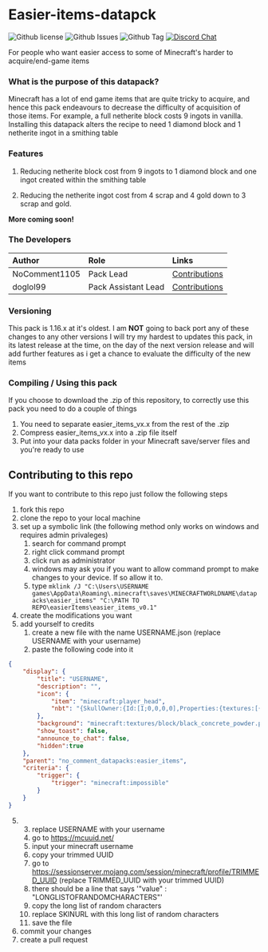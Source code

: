 # Easier-items-datapck
![Github license](https://img.shields.io/github/license/NoComment1105/Easier-items-datapck.svg)
![Github Issues](https://img.shields.io/github/issues/NoComment1105/Easier-items-datapck.svg)
![Github Tag](https://img.shields.io/github/tag/NoComment1105/Easier-items-datapck.svg)
[![Discord Chat](https://img.shields.io/badge/Chat%20on-discord-7289DA)](https://discord.gg/28N2Eeq2tT)

For people who want easier access to some of Minecraft's harder to acquire/end-game items

### What is the purpose of this datapack?
Minecraft has a lot of end game items that are quite tricky to acquire, and hence this pack endeavours to decrease the difficulty of acquisition of those items. For example, a full netherite block costs 9 ingots in vanilla. Installing this datapack alters the recipe to need 1 diamond block and 1 netherite ingot in a smithing table

### Features
1. Reducing netherite block cost from 9 ingots to 1 diamond block and one ingot created within the smithing table

1. Reducing the netherite ingot cost from 4 scrap and 4 gold down to 3 scrap and gold.

**More coming soon!**

### The Developers

| Author   | Role   | Links   |
|:---------|:-------|:--------|
| NoComment1105 | Pack Lead | [Contributions](https://github.com/NoComment1105/Easier-items-datapck/commits?author=NoComment1105) |
| doglol99 | Pack Assistant Lead | [Contributions](https://github.com/dabigaaa/Easier-items-datapck/commits?author=doglol99) |

### Versioning
This pack is 1.16.x at it's oldest. I am **NOT** going to back port any of these changes to any other versions
I will try my hardest to updates this pack, in its latest release at the time, on the day of the next version release and will add further features as i get a chance to evaluate the difficulty of the new items

### Compiling / Using this pack
If you choose to download the .zip of this repository, to correctly use this pack you need to do a couple of things
1. You need to separate easier_items_vx.x from the rest of the .zip
1. Compress easier_items_vx.x into a .zip file itself
1. Put into your data packs folder in your Minecraft save/server files and you're ready to use
## Contributing to this repo
If you want to contribute to this repo just follow the following steps
1. fork this repo
1. clone the repo to your local machine
1. set up a symbolic link (the following method only works on windows and requires admin privaleges)
	1. search for command prompt
	1. right click command prompt
	1. click run as administrator
	1. windows may ask you if you want to allow command prompt to make changes to your device. If so allow it to.
	1. type `mklink /J "C:\Users\USERNAME games\AppData\Roaming\.minecraft\saves\MINECRAFTWORLDNAME\datapacks\easier_items" "C:\PATH TO REPO\easierItems\easier_items_v0.1"`
1. create the modifications you want
1. add yourself to credits
	1. create a new file with the name USERNAME.json (replace USERNAME with your username)
	1. paste the following code into it
```json
{
	"display": {
		"title": "USERNAME",
		"description": "",
		"icon": {
			"item": "minecraft:player_head",
			"nbt": "{SkullOwner:{Id:[I;0,0,0,0],Properties:{textures:[{Value:'SKIN URL'}]}}}"
		},
		"background": "minecraft:textures/block/black_concrete_powder.png",
		"show_toast": false,
		"announce_to_chat": false,
		"hidden":true
	},
	"parent": "no_comment_datapacks:easier_items",
	"criteria": {
		"trigger": {
			"trigger": "minecraft:impossible"
		}
	}	
}
```
5.
	3. replace USERNAME with your username
	1. go to https://mcuuid.net/
	1. input your minecraft username
	1. copy your trimmed UUID
	1. go to https://sessionserver.mojang.com/session/minecraft/profile/TRIMMED_UUID (replace TRIMMED_UUID with your trimmed UUID)
	1. there should be a line that says '"value" : "LONGLISTOFRANDOMCHARACTERS"'
	1. copy the long list of random characters
	1. replace SKINURL with this long list of random characters
	1. save the file
1. commit your changes
1. create a pull request
